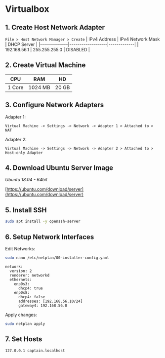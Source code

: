 # Virtualbox

## 1. Create Host Network Adapter

`File > Host Network Manager > Create`
| IPv4 Address | IPv4 Network Mask | DHCP Server |
|--------------|-------------------|-------------|
| 192.168.56.1 | 255.255.255.0 | DISABLED |

## 2. Create Virtual Machine

| CPU    | RAM     | HD    |
| ------ | ------- | ----- |
| 1 Core | 1024 MB | 20 GB |

## 3. Configure Network Adapters

Adapter 1:

`Virtual Machine -> Settings -> Network -> Adapter 1 > Attached to > NAT`

Adapter 2:

`Virtual Machine -> Settings -> Network -> Adapter 2 > Attached to > Host-only Adapter`

## 4. Download Ubuntu Server Image

_Ubuntu 18.04 - 64bit_

[https://ubuntu.com/download/server](https://ubuntu.com/download/server)

## 5. Install SSH

```bash
sudo apt install -y openssh-server
```

## 6. Setup Network Interfaces

Edit Networks:

```bash
sudo nano /etc/netplan/00-installer-config.yaml
```

```
network:
  version: 2
  renderer: networkd
  ethernets:
    enp0s3:
      dhcp4: true
    enp0s8:
      dhcp4: false
      addresses: [192.168.56.10/24]
      gateway4: 192.168.56.0
```

Apply changes:

```bash
sudo netplan apply
```

## 7. Set Hosts

```
127.0.0.1 captain.localhost
```
